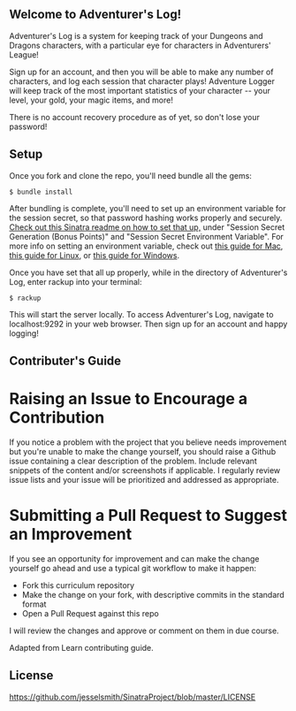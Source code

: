 ## Welcome to Adventurer's Log!

Adventurer's Log is a system for keeping track of your Dungeons and Dragons characters, with a particular eye for characters in Adventurers' League!

Sign up for an account, and then you will be able to make any number of characters, and log each session that character plays! Adventure Logger will keep track of the most important statistics of your character -- your level, your gold, your magic items, and more!

There is no account recovery procedure as of yet, so don't lose your password!

## Setup
Once you fork and clone the repo, you'll need bundle all the gems:

```
$ bundle install
```

After bundling is complete, you'll need to set up an environment variable for the session secret, so that password hashing works properly and securely. [Check out this Sinatra readme on how to set that up,](https://github.com/sinatra/sinatra#using-sessions) under "Session Secret Generation (Bonus Points)" and "Session Secret Environment Variable". For more info on setting an environment variable, check out [this guide for Mac](https://medium.com/@himanshuagarwal1395/setting-up-environment-variables-in-macos-sierra-f5978369b255), [this guide for Linux](https://www.serverlab.ca/tutorials/linux/administration-linux/how-to-set-environment-variables-in-linux/), or [this guide for Windows](https://www.computerhope.com/issues/ch000549.htm).

Once you have set that all up properly, while in the directory of Adventurer's Log, enter rackup into your terminal:
```
$ rackup
```
This will start the server locally. To access Adventurer's Log, navigate to localhost:9292 in your web browser. Then sign up for an account and happy logging!

## Contributer's Guide


# Raising an Issue to Encourage a Contribution

If you notice a problem with the project that you believe needs improvement
but you're unable to make the change yourself, you should raise a Github issue
containing a clear description of the problem. Include relevant snippets of
the content and/or screenshots if applicable. I regularly review
issue lists and your issue will be prioritized and addressed as appropriate.

# Submitting a Pull Request to Suggest an Improvement

If you see an opportunity for improvement and can make the change yourself go
ahead and use a typical git workflow to make it happen:

* Fork this curriculum repository
* Make the change on your fork, with descriptive commits in the standard format
* Open a Pull Request against this repo

I will review the changes and approve or comment on them in due course.

Adapted from Learn contributing guide.

## License

https://github.com/jesselsmith/SinatraProject/blob/master/LICENSE